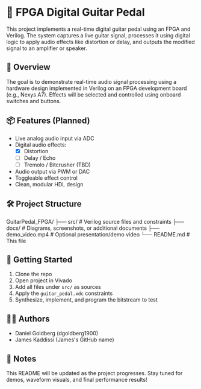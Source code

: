 # 🎸 FPGA Digital Guitar Pedal

This project implements a real-time digital guitar pedal using an FPGA and Verilog. The system captures a live guitar signal, processes it using digital logic to apply audio effects like distortion or delay, and outputs the modified signal to an amplifier or speaker.

## 🧠 Overview

The goal is to demonstrate real-time audio signal processing using a hardware design implemented in Verilog on an FPGA development board (e.g., Nexys A7). Effects will be selected and controlled using onboard switches and buttons.

## 📦 Features (Planned)

- Live analog audio input via ADC
- Digital audio effects:
  - [x] Distortion
  - [ ] Delay / Echo
  - [ ] Tremolo / Bitcrusher (TBD)
- Audio output via PWM or DAC
- Toggleable effect control
- Clean, modular HDL design

## 🛠️ Project Structure

GuitarPedal_FPGA/ ├── src/ # Verilog source files and constraints ├── docs/ # Diagrams, screenshots, or additional documents ├── demo_video.mp4 # Optional presentation/demo video └── README.md # This file

## 🚀 Getting Started

1. Clone the repo
2. Open project in Vivado
3. Add all files under `src/` as sources
4. Apply the `guitar_pedal.xdc` constraints
5. Synthesize, implement, and program the bitstream to test

## 🧑‍💻 Authors

- Daniel Goldberg (dgoldberg1900)
- James Kaddissi (James's GitHub name)

## 📌 Notes

This README will be updated as the project progresses. Stay tuned for demos, waveform visuals, and final performance results!

